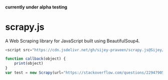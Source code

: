 #### currently under alpha testing

# scrapy.js
A Web Scraping library for JavaScript built using BeautifulSoup4.

```js
<script src="https://cdn.jsdelivr.net/gh/sijey-praveen/scrapy.js@Sijey/lib/scrapy-0.1a1.min.js"></script>
```

```js
function callback(object) {
    print(object)
}
var test = new Scrapy(url="https://stackoverflow.com/questions/22947905/flask-example-with-post", features="html.parser").findElement("link", attrs="rel=apple-touch-icon", get="href", callback=callback)

```

